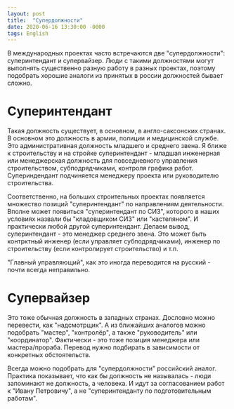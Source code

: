 ```yaml
---
layout: post
title:  "Супердолжности"
date: 2020-06-16 13:30:00 -0000
tags: English
---
```


В международных проектах часто встречаются две "супердолжности": суперинтендант и супервайзер. Люди с такими должностями могут выполнять существенно разную работу в разных проектах, поэтому подобрать хорошие аналоги из принятых в россии должностей бывает сложно.

# Суперинтендант

Такая должность существует, в основном, в англо-саксонских странах. В основном это должность в армии, полиции и медицинской службе. Это административная должность младшего и среднего звена. Я ближе к строительству и на стройке суперинтендант - младшая инженерная или менеджерская должность для повседневного управления строительством, субподрядчиками, контроля графика работ. Супериндендант подчиняется менеджеру проекта или руководителю строительства. 

Соответственно, на больших строительных проектах появляется множество позиций "суперинтендант" по направлениям деятельности. Вполне может появиться "суперинтендант по СИЗ", которого в наших условиях назвали бы "кладовщиком СИЗ" или "кастеляном". И практически любой другой суперинтендант. Делаем вывод, суперинтендант - это менеджер среднего звена. Это может быть контрктный инженер (если управляет субподрядчиками), инженер по строительству (если контролирует строительство) и т.п.

"Главный управляющий", как это иногда переводится на русский - почти всегда неправильно. 

# Супервайзер

Это тоже обычная должность в западных странах. Дословно можно перевести, как "надсмотрщик". А из ближайших аналогов можно подобрать "мастер", "контролёр", а также "руководитель" или "координатор". Фактически - это тоже позиция менеджера или мастера/прораба. Перевод нужно подбирать в зависимости от конкретных обстоятельств. 

Всегда можно подобрать для "супердолжности" российский аналог. Практика показывает, что как бы должность не называлась - люди запоминают не должность, а человека. И идут за согласованием работ к "Ивану Петровичу", а не "суперинтенданту по подготовительным работам".